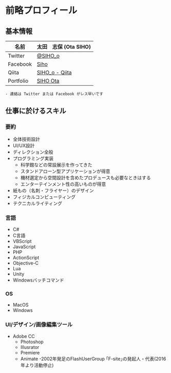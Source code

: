 # 前略プロフィール

## 基本情報

| 名前 | 太田　志保 (Ota SIHO) |
| --- | --- |
| Twitter | [@SIHO_o](https://twitter.com/SIHO_o) |
| Facebook | [Siho](https://www.facebook.com/SIHO1130) |
| Qiita | [SIHO_o - Qiita](https://qiita.com/SIHO_o) |
| Portfolio | [SIHO Ota](https://siho.amebaownd.com/) |

```
- 連絡は Twitter または Facebook がレス早いです
```

## 仕事に於けるスキル
### 要約
- 全体技術設計
- UI/UX設計
- ディレクション全般
- プログラミング実装
  - 科学館などの常設展示を作ってきた
  - スタンドアローン型アプリケーションが得意
  - 機材選定から空間設計を含めたプロデュースも必要なときはする
  - エンターテインメント性の高いものが得意
- 紙もの（名刺・フライヤー）のデザイン
- フィジカルコンピューティング
- テクニカルライティング

### 言語
- C#
- C言語
- VBScript
- JavaScript
- PHP
- ActionScript
- Objective-C
- Lua
- Unity
- Windowsバッチコマンド

### OS
- MacOS
- Windows

### UI/デザイン/画像編集ツール
- Adobe CC
  - Photoshop
  - Illusrator
  - Premiere
  - Animate
    -2002年発足のFlashUserGroup ｢F-site｣の発起人・代表(2016年より活動停止)
